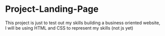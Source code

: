 # Project-Landing-Page

 This project is just to test out my skills building a business oriented website, I will be using HTML and CSS to represent my skills (not js yet)